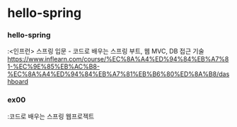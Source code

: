 # hello-spring

### hello-spring
:<인프런> 스프링 입문 - 코드로 배우는 스프링 부트, 웹 MVC, DB 접근 기술
https://www.inflearn.com/course/%EC%8A%A4%ED%94%84%EB%A7%81-%EC%9E%85%EB%AC%B8-%EC%8A%A4%ED%94%84%EB%A7%81%EB%B6%80%ED%8A%B8/dashboard



### ex00
:코드로 배우는 스프링 웹프로젝트 
